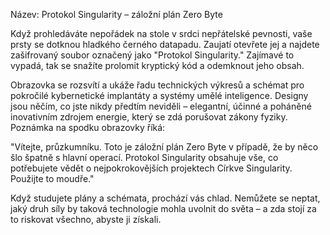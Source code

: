Název: Protokol Singularity – záložní plán Zero Byte

Když prohledáváte nepořádek na stole v srdci nepřátelské pevnosti, vaše prsty se dotknou hladkého černého datapadu. Zaujatí otevřete jej a najdete zašifrovaný soubor označený jako "Protokol Singularity." Zajímavé to vypadá, tak se snažíte prolomit kryptický kód a odemknout jeho obsah.

Obrazovka se rozsvítí a ukáže řadu technických výkresů a schémat pro pokročilé kybernetické implantáty a systémy umělé inteligence. Designy jsou něčím, co jste nikdy předtím neviděli – elegantní, účinné a poháněné inovativním zdrojem energie, který se zdá porušovat zákony fyziky. Poznámka na spodku obrazovky říká:

"Vítejte, průzkumníku. Toto je záložní plán Zero Byte v případě, že by něco šlo špatně s hlavní operací. Protokol Singularity obsahuje vše, co potřebujete vědět o nejpokrokovějších projektech Církve Singularity. Použijte to moudře."

Když studujete plány a schémata, prochází vás chlad. Nemůžete se neptat, jaký druh síly by taková technologie mohla uvolnit do světa – a zda stojí za to riskovat všechno, abyste ji získali.
